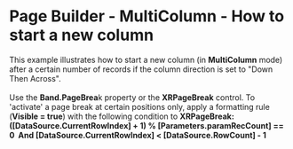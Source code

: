 # Page Builder - MultiColumn - How to start a new column


This example illustrates how to start a new column (in <strong>MultiColumn</strong> mode) after a certain number of records if the column direction is set to "Down Then Across".<br><br>Use the <strong>Band.PageBrea</strong>k property or the <strong>XRPageBreak</strong> control. To 'activate' a page break at certain positions only, apply a formatting rule (<strong>Visible = true</strong>) with the following condition to <strong>XRPageBreak:</strong><br><strong>([DataSource.CurrentRowIndex] + 1) % [Parameters.paramRecCount] == 0  And [DataSource.CurrentRowIndex] < [DataSource.RowCount] - 1</strong>

<br/>


